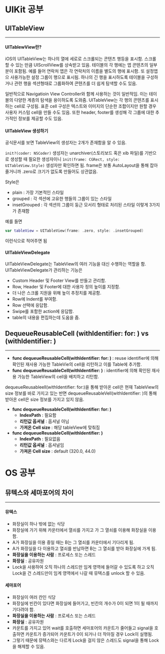 # UIKit 공부
## UITableView
---
#### UITablewView란?
iOS의 UITableView는 하나의 열에 세로로 스크롤되는 콘텐츠 행등을 표시함. 스크롤할 수 있는 만큼 UIScrollView를 상속받고 있음. 테이블의 각 행에는 앱 콘텐츠의 일부분이 포함됨. 예를 들어 연락처 앱은 각 연락처의 이름을 별도의 행에 표시함. 또 설정앱으 사용가능한 설정 그룹이 행으로 표시됨. 하나의 긴 행을 표시하도록 테이블을 구성하거나 관련 행을 섹션형태로 그룹화하여 콘텐츠를 더 쉽게 탐색할 수도 있음.

일반적으로 Navigatioin View Controller와 함께 사용하는 것이 일반적임. 이는 테이블의 다양한 계층의 탐색을 용이하도록 도와줌. UITableView는 각 행의 콘텐츠를 표시하는 cell로 구성됨. 표준 cell 구성은 텍스트와 이미지의 단순한 조합이지만 원할 경우 사용자 커스텀 cell을 만들 수도 있음. 또한 header, footer를 생성해 각 그룹에 대한 추가적인 정보를 제공할 수도 있음.

#### UITableView 생성하기
공식문서를 보면 TableView의 생성자는 2개가 존재함을 알 수 있음.

`init?(coder: NSCoder)` 생성자는 unarchiver(스토리보드 혹은 xib 파일)를 기반으로 생성할 때 필요한 생성자이니 `ìnit(frame: CGRect, style: UITableView.Style)` 생성자만 확인하면 됨. frame은 보통 AutoLayout을 통해 잡아줄거니까 .zero로 크기가 없도록 만들어도 상관없음. 

Style은
- plain : 가장 기본적인 스타일
- grouped : 각 섹션에 고유한 행들의 그룹이 있는 스타일
- insetGrouped : 각 섹션의 그룹이 둥근 모서리 형태로 처리된 스타일
이렇게 3가지가 존재함

예를 들면
```swift
var tableView = UITableView(frame: .zero, style: .insetGrouped)
```
이런식으로 적어주면 됨

#### UITableViewDelegate
UITableViewDelegate는 TableView의 여러 기능을 대신 수행하는 역할을 함. UITableViewDelegate가 관리하는 기능은
- Custom Header 및 Footer View를 만들고 관리함.
- Row, Header 및 Footer에 대한 사용자 정의 높이를 지정함.
- 더 나은 스크롤 지원을 위해 높이 추정치를 제공함.
- Row에 Indent를 부여함.
- Row 선택에 응답함.
- Swipe를 포함한 action에 응답함.
- table의 내용을 편집하는데 도움을 줌.

## DequeueReusableCell (withIdentifier: for: ) vs (withIdentifier: )
---
- **func dequeueReusableCell(withIdentifier: for: )** : reuse identifier에 의해 확인된 재사용 가능한 TableVie의 cell을 리턴하고 이를 Table에 추가함.
- **func dequeueReusableCell(withIdentifier: )** : identifier에 의해 확인된 재사용 가능한 TableView의 cell을 배치하고 리턴함.

dequeueReusableell(withIdentifier: for:)을 통해 받아온 cell은 현재 TableView의 size 정보를 바로 가지고 있는 반면 dequeueReusableVell(withIdentifier: )의 통해 받아온 cell은 size 정보를 가지고 있지 않음.

- **func dequeueReusableCell(withIdentifier: for: )** 
  - **IndexPath** : 필요함
  - **리턴값 옵셔널** : 옵셔널 아님
  - **가져온 Cell size** : 해당 tableView에 맞춰짐
- **func dequeueReusableCell(withIdentifier: )**
  - **IndexPath** : 필요없음
  - **리턴값 옵셔널** : 옵셔널임 
  - **가져온 Cell size** : default (320.0, 44.0)

# OS 공부
## 뮤텍스와 세마포어의 차이
---
#### 뮤텍스
- 화장실이 하나 밖에 없는 식당
- 화장실에 가기 위해 카운터에서 열쇠를 가지고 가 그 열쇠를 이용해 화장실을 이용함.
- A가 화장실을 이용 중일 때는 B는 그 열쇠를 카운터에서 기다리게 됨.
- A가 화장실을 다 이용하고 열쇠를 반납하면 B는 그 열쇠를 받아 화장실에 가게 됨.
- **화장실을 이용하는 사람** : 프로세스 또는 스레드
- **화장실** : 공유자원
- Lock을 사용하여 오직 하나의 스레드만 임계 영역에 들어갈 수 있도록 하고 오직 Lock을 건 스레드만이 임계 영역에서 나갈 때 뮤텍스를 unlock 할 수 있음.
#### 세마포어
- 화장실이 여러 칸인 식당
- 화장실에 빈칸이 있다면 화장실에 들어가고, 빈칸의 개수가 0이 되면 1이 될 때까지 기다려야 함.
- **화장실을 이용하는 사람** : 프로세스 또는 스레드
- **화장실** : 공유자원
- 카운트를 가지고 있어 wait를 호출하면 세마포어의 카운트가 줄어들고 signal을 호출하면 카운트가 증가되어 카운트가 0이 되거나 더 작아질 경우 Lock이 실행됨.
- 그렇기 때문에 뮤텍스와는 다르게 Lock을 걸지 않은 스레드도 signal을 통해 Lock을 해제할 수 있음.